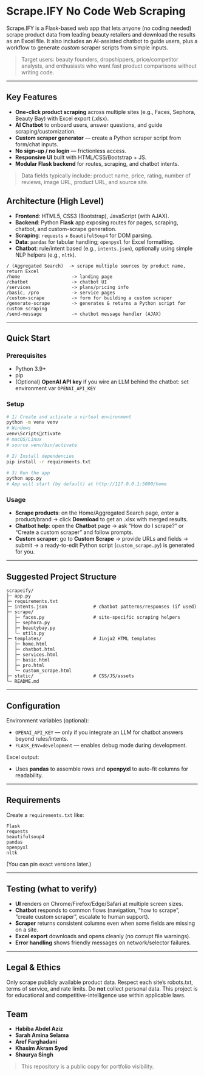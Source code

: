 # Scrape.IFY No Code Web Scraping

Scrape.IFY is a Flask-based web app that lets anyone (no coding needed) scrape product data from leading beauty retailers and download the results as an Excel file. It also includes an AI-assisted chatbot to guide users, plus a workflow to generate *custom* scraper scripts from simple inputs.

> Target users: beauty founders, dropshippers, price/competitor analysts, and enthusiasts who want fast product comparisons without writing code.

---

## Key Features
- **One-click product scraping** across multiple sites (e.g., Faces, Sephora, Beauty Bay) with Excel export (.xlsx).
- **AI Chatbot** to onboard users, answer questions, and guide scraping/customization.
- **Custom scraper generator** — create a Python scraper script from form/chat inputs.
- **No sign-up / no login** — frictionless access.
- **Responsive UI** built with HTML/CSS/Bootstrap + JS.
- **Modular Flask backend** for routes, scraping, and chatbot intents.

> Data fields typically include: product name, price, rating, number of reviews, image URL, product URL, and source site.

## Architecture (High Level)
- **Frontend**: HTML5, CSS3 (Bootstrap), JavaScript (with AJAX).
- **Backend**: Python **Flask** app exposing routes for pages, scraping, chatbot, and custom-scrape generation.
- **Scraping**: `requests` + `BeautifulSoup4` for DOM parsing.
- **Data**: `pandas` for tabular handling; `openpyxl` for Excel formatting.
- **Chatbot**: rule/intent based (e.g., `intents.json`), optionally using simple NLP helpers (e.g., `nltk`).

```
/ (Aggregated Search)  -> scrape multiple sources by product name, return Excel
/home                   -> landing page
/chatbot                -> chatbot UI
/services               -> plans/pricing info
/basic, /pro            -> service pages
/custom-scrape          -> form for building a custom scraper
/generate-scrape        -> generates & returns a Python script for custom scraping
/send-message           -> chatbot message handler (AJAX)
```

---

## Quick Start

### Prerequisites
- Python 3.9+
- pip
- (Optional) **OpenAI API key** if you wire an LLM behind the chatbot: set environment var `OPENAI_API_KEY`

### Setup
```bash
# 1) Create and activate a virtual environment
python -m venv venv
# Windows
venv\Scriptsctivate
# macOS/Linux
# source venv/bin/activate

# 2) Install dependencies
pip install -r requirements.txt

# 3) Run the app
python app.py
# App will start (by default) at http://127.0.0.1:5000/home
```

### Usage
- **Scrape products**: on the Home/Aggregated Search page, enter a product/brand → click **Download** to get an .xlsx with merged results.
- **Chatbot help**: open the **Chatbot** page → ask “How do I scrape?” or “Create a custom scraper” and follow prompts.
- **Custom scraper**: go to **Custom Scrape** → provide URLs and fields → submit → a ready-to-edit Python script (`custom_scrape.py`) is generated for you.

---

## Suggested Project Structure
```
scrapeify/
├─ app.py
├─ requirements.txt
├─ intents.json                 # chatbot patterns/responses (if used)
├─ scrape/
│  ├─ faces.py                  # site-specific scraping helpers
│  ├─ sephora.py
│  ├─ beautybay.py
│  └─ utils.py
├─ templates/                   # Jinja2 HTML templates
│  ├─ home.html
│  ├─ chatbot.html
│  ├─ services.html
│  ├─ basic.html
│  ├─ pro.html
│  └─ custom_scrape.html
├─ static/                      # CSS/JS/assets
└─ README.md
```

---

## Configuration
Environment variables (optional):
- `OPENAI_API_KEY` — only if you integrate an LLM for chatbot answers beyond rules/intents.
- `FLASK_ENV=development` — enables debug mode during development.

Excel output:
- Uses **pandas** to assemble rows and **openpyxl** to auto-fit columns for readability.

---

## Requirements
Create a `requirements.txt` like:
```
Flask
requests
beautifulsoup4
pandas
openpyxl
nltk
```
(You can pin exact versions later.)

---

## Testing (what to verify)
- **UI** renders on Chrome/Firefox/Edge/Safari at multiple screen sizes.
- **Chatbot** responds to common flows (navigation, “how to scrape”, “create custom scraper”, escalate to human support).
- **Scraper** returns consistent columns even when some fields are missing on a site.
- **Excel export** downloads and opens cleanly (no corrupt file warnings).
- **Error handling** shows friendly messages on network/selector failures.

---

## Legal & Ethics
Only scrape publicly available product data. Respect each site’s robots.txt, terms of service, and rate limits. Do **not** collect personal data. This project is for educational and competitive-intelligence use within applicable laws.

## Team
- **Habiba Abdel Aziz**
- **Sarah Amina Selama**
- **Aref Farghadani**
- **Khasim Akram Syed**
- **Shaurya Singh**

> This repository is a public copy for portfolio visibility.
